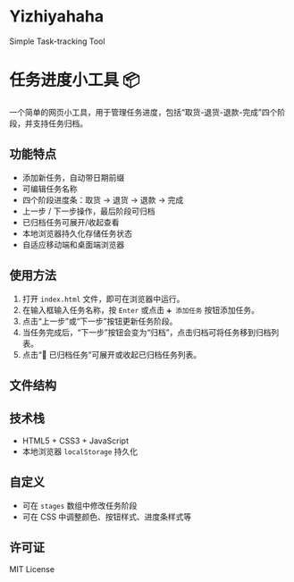 # Yizhiyahaha
Simple Task-tracking Tool

# 任务进度小工具 📦

一个简单的网页小工具，用于管理任务进度，包括“取货-退货-退款-完成”四个阶段，并支持任务归档。  

## 功能特点

- 添加新任务，自动带日期前缀
- 可编辑任务名称
- 四个阶段进度条：取货 → 退货 → 退款 → 完成
- 上一步 / 下一步操作，最后阶段可归档
- 已归档任务可展开/收起查看
- 本地浏览器持久化存储任务状态
- 自适应移动端和桌面端浏览器

## 使用方法

1. 打开 `index.html` 文件，即可在浏览器中运行。
2. 在输入框输入任务名称，按 `Enter` 或点击 `➕ 添加任务` 按钮添加任务。
3. 点击“上一步”或“下一步”按钮更新任务阶段。
4. 当任务完成后，“下一步”按钮会变为“归档”，点击归档可将任务移到归档列表。
5. 点击“📂 已归档任务”可展开或收起已归档任务列表。

## 文件结构

## 技术栈

- HTML5 + CSS3 + JavaScript
- 本地浏览器 `localStorage` 持久化

## 自定义

- 可在 `stages` 数组中修改任务阶段
- 可在 CSS 中调整颜色、按钮样式、进度条样式等

## 许可证

MIT License

